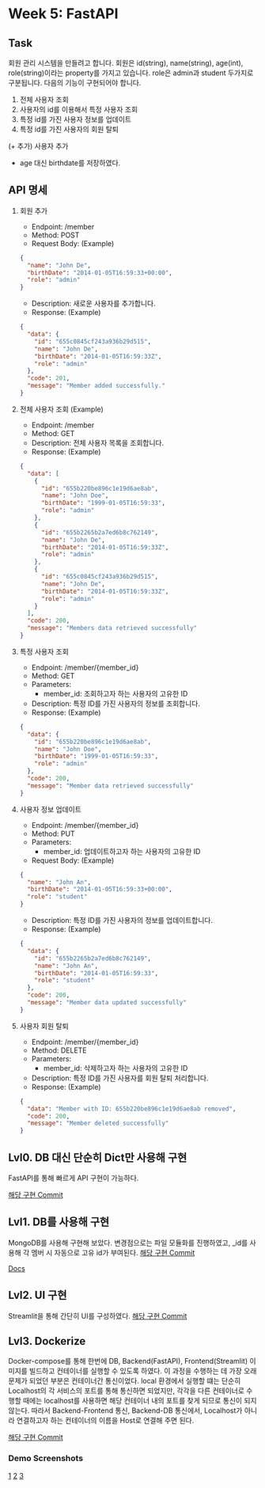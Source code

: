 # Week 5: FastAPI

## Task

회원 관리 시스템을 만들려고 합니다.
회원은 id(string), name(string), age(int), role(string)이라는 property를 가지고 있습니다.
role은 admin과 student 두가지로 구분됩니다.
다음의 기능이 구현되어야 합니다.

1. 전체 사용자 조회
2. 사용자의 id를 이용해서 특정 사용자 조회
3. 특정 id를 가진 사용자 정보를 업데이트
4. 특정 id를 가진 사용자의 회원 탈퇴

(+ 추가) 사용자 추가

- age 대신 birthdate를 저장하였다.

## API 명세

1. 회원 추가

   - Endpoint: /member
   - Method: POST
   - Request Body: (Example)

   ```json
   {
     "name": "John De",
     "birthDate": "2014-01-05T16:59:33+00:00",
     "role": "admin"
   }
   ```

   - Description: 새로운 사용자를 추가합니다.
   - Response: (Example)

   ```json
   {
     "data": {
       "id": "655c0845cf243a936b29d515",
       "name": "John De",
       "birthDate": "2014-01-05T16:59:33Z",
       "role": "admin"
     },
     "code": 201,
     "message": "Member added successfully."
   }
   ```

2. 전체 사용자 조회 (Example)

   - Endpoint: /member
   - Method: GET
   - Description: 전체 사용자 목록을 조회합니다.
   - Response: (Example)

   ```json
   {
     "data": [
       {
         "id": "655b220be896c1e19d6ae8ab",
         "name": "John Doe",
         "birthDate": "1999-01-05T16:59:33",
         "role": "admin"
       },
       {
         "id": "655b2265b2a7ed6b8c762149",
         "name": "John De",
         "birthDate": "2014-01-05T16:59:33Z",
         "role": "admin"
       },
       {
         "id": "655c0845cf243a936b29d515",
         "name": "John De",
         "birthDate": "2014-01-05T16:59:33Z",
         "role": "admin"
       }
     ],
     "code": 200,
     "message": "Members data retrieved successfully"
   }
   ```

3. 특정 사용자 조회

   - Endpoint: /member/{member_id}
   - Method: GET
   - Parameters:
     - member_id: 조회하고자 하는 사용자의 고유한 ID
   - Description: 특정 ID를 가진 사용자의 정보를 조회합니다.
   - Response: (Example)

   ```json
   {
     "data": {
       "id": "655b220be896c1e19d6ae8ab",
       "name": "John Doe",
       "birthDate": "1999-01-05T16:59:33",
       "role": "admin"
     },
     "code": 200,
     "message": "Member data retrieved successfully"
   }
   ```

4. 사용자 정보 업데이트

   - Endpoint: /member/{member_id}
   - Method: PUT
   - Parameters:
     - member_id: 업데이트하고자 하는 사용자의 고유한 ID
   - Request Body: (Example)

   ```json
   {
     "name": "John An",
     "birthDate": "2014-01-05T16:59:33+00:00",
     "role": "student"
   }
   ```

   - Description: 특정 ID를 가진 사용자의 정보를 업데이트합니다.
   - Response: (Example)

   ```json
   {
     "data": {
       "id": "655b2265b2a7ed6b8c762149",
       "name": "John An",
       "birthDate": "2014-01-05T16:59:33",
       "role": "student"
     },
     "code": 200,
     "message": "Member data updated successfully"
   }
   ```

5. 사용자 회원 탈퇴
   - Endpoint: /member/{member_id}
   - Method: DELETE
   - Parameters:
     - member_id: 삭제하고자 하는 사용자의 고유한 ID
   - Description: 특정 ID를 가진 사용자를 회원 탈퇴 처리합니다.
   - Response: (Example)
   ```json
   {
     "data": "Member with ID: 655b220be896c1e19d6ae8ab removed",
     "code": 200,
     "message": "Member deleted successfully"
   }
   ```

## Lvl0. DB 대신 단순히 Dict만 사용해 구현

FastAPI를 통해 빠르게 API 구현이 가능하다.

[해당 구현 Commit](https://github.com/kunheekimkr/MO4E-DevKor/commit/d689ddabe1c39171aa7dfbc11c50ab471bbc19f9)

## Lvl1. DB를 사용해 구현

MongoDB를 사용해 구현해 보았다. 변경점으로는 파일 모듈화를 진행하였고, \_id를 사용해 각 멤버 시 자동으로 고유 id가 부여된다.
[해당 구현 Commit](https://github.com/kunheekimkr/MO4E-DevKor/commit/5a58e1c454e9b2d0662c4cca1fa628375b48c3cb)

[Docs](./images/swagger.png)

## Lvl2. UI 구현

Streamlit을 통해 간단히 UI를 구성하였다.
[해당 구현 Commit](https://github.com/kunheekimkr/MO4E-DevKor/commit/1027ffb0228bf79838e78fb58b723d8e89fe9940)

## Lvl3. Dockerize

Docker-compose를 통해 한번에 DB, Backend(FastAPI), Frontend(Streamlit) 이미지를 빌드하고 컨테이너를 실행할 수 있도록 하였다.
이 과정을 수행하는 데 가장 오래 문제가 되었던 부분은 컨테이너간 통신이었다.
local 환경에서 실행할 떄는 단순히 Localhost의 각 서비스의 포트를 통해 통신하면 되었지만, 각각을 다른 컨테이너로 수행할 때에는 localhost를 사용하면 해당 컨테이너 내의 포트를 찾게 되므로 통신이 되지 않는다.
따라서 Backend-Frontend 통신, Backend-DB 통신에서, Localhost가 아니라 연결하고자 하는 컨테이너의 이름을 Host로 연결해 주면 된다.

[해당 구현 Commit](https://github.com/kunheekimkr/MO4E-DevKor/commit/f8301fd838c0d3c80ac40c164d9b18c2a821df8d)

### Demo Screenshots

[1](./images/1.png)
[2](./images/2.png)
[3](./images/3.png)
